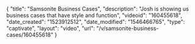 {
    "title": "Samsonite Business Cases",
    "description": "Josh is showing us business cases that have style and function",
    "videoid": "160455618",
    "date_created": "1523912512",
    "date_modified": "1546466765",
    "type": "captivate",
    "layout": "video",
    "url": "\/v\/samsonite-business-cases\/160455618"
}